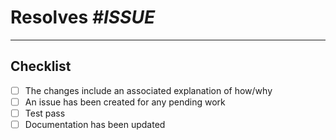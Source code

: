 # Resolves _#ISSUE_

<!--
Describe the current behavior you are modifying. Please also remember to
update any impacted documentation.
-->

***

## Checklist

* [ ] The changes include an associated explanation of how/why
* [ ] An issue has been created for any pending work
* [ ] Test pass
* [ ] Documentation has been updated
